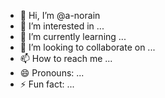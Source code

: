 - 👋 Hi, I’m @a-norain
- 👀 I’m interested in ...
- 🌱 I’m currently learning ...
- 💞️ I’m looking to collaborate on ...
- 📫 How to reach me ...
- 😄 Pronouns: ...
- ⚡ Fun fact: ...

<!---
a-norain/a-norain is a ✨ special ✨ repository because its `README.md` (this file) appears on your GitHub profile.
You can click the Preview link to take a look at your changes.
--->
